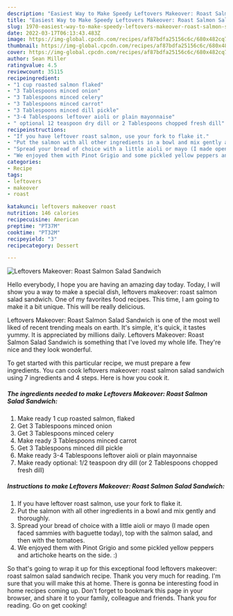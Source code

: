 ```yaml
---
description: "Easiest Way to Make Speedy Leftovers Makeover: Roast Salmon Salad Sandwich"
title: "Easiest Way to Make Speedy Leftovers Makeover: Roast Salmon Salad Sandwich"
slug: 1970-easiest-way-to-make-speedy-leftovers-makeover-roast-salmon-salad-sandwich
date: 2022-03-17T06:13:43.483Z
image: https://img-global.cpcdn.com/recipes/af87bdfa25156c6c/680x482cq70/leftovers-makeover-roast-salmon-salad-sandwich-recipe-main-photo.jpg
thumbnail: https://img-global.cpcdn.com/recipes/af87bdfa25156c6c/680x482cq70/leftovers-makeover-roast-salmon-salad-sandwich-recipe-main-photo.jpg
cover: https://img-global.cpcdn.com/recipes/af87bdfa25156c6c/680x482cq70/leftovers-makeover-roast-salmon-salad-sandwich-recipe-main-photo.jpg
author: Sean Miller
ratingvalue: 4.5
reviewcount: 35115
recipeingredient:
- "1 cup roasted salmon flaked"
- "3 Tablespoons minced onion"
- "3 Tablespoons minced celery"
- "3 Tablespoons minced carrot"
- "3 Tablespoons minced dill pickle"
- "3-4 Tablespoons leftover aioli or plain mayonnaise"
- " optional 12 teaspoon dry dill or 2 Tablespoons chopped fresh dill"
recipeinstructions:
- "If you have leftover roast salmon, use your fork to flake it."
- "Put the salmon with all other ingredients in a bowl and mix gently and thoroughly."
- "Spread your bread of choice with a little aioli or mayo (I made open faced sammies with baguette today), top with the salmon salad, and then with the tomatoes."
- "We enjoyed them with Pinot Grigio and some pickled yellow peppers and artichoke hearts on the side. :)"
categories:
- Recipe
tags:
- leftovers
- makeover
- roast

katakunci: leftovers makeover roast 
nutrition: 146 calories
recipecuisine: American
preptime: "PT37M"
cooktime: "PT32M"
recipeyield: "3"
recipecategory: Dessert

---
```



![Leftovers Makeover: Roast Salmon Salad Sandwich](https://img-global.cpcdn.com/recipes/af87bdfa25156c6c/680x482cq70/leftovers-makeover-roast-salmon-salad-sandwich-recipe-main-photo.jpg)

Hello everybody, I hope you are having an amazing day today. Today, I will show you a way to make a special dish, leftovers makeover: roast salmon salad sandwich. One of my favorites food recipes. This time, I am going to make it a bit unique. This will be really delicious.



Leftovers Makeover: Roast Salmon Salad Sandwich is one of the most well liked of recent trending meals on earth. It's simple, it's quick, it tastes yummy. It is appreciated by millions daily. Leftovers Makeover: Roast Salmon Salad Sandwich is something that I've loved my whole life. They're nice and they look wonderful.


To get started with this particular recipe, we must prepare a few ingredients. You can cook leftovers makeover: roast salmon salad sandwich using 7 ingredients and 4 steps. Here is how you cook it.

<!--inarticleads1-->

##### The ingredients needed to make Leftovers Makeover: Roast Salmon Salad Sandwich:

1. Make ready 1 cup roasted salmon, flaked
1. Get 3 Tablespoons minced onion
1. Get 3 Tablespoons minced celery
1. Make ready 3 Tablespoons minced carrot
1. Get 3 Tablespoons minced dill pickle
1. Make ready 3-4 Tablespoons leftover aioli or plain mayonnaise
1. Make ready  optional: 1/2 teaspoon dry dill (or 2 Tablespoons chopped fresh dill)




<!--inarticleads2-->

##### Instructions to make Leftovers Makeover: Roast Salmon Salad Sandwich:

1. If you have leftover roast salmon, use your fork to flake it.
1. Put the salmon with all other ingredients in a bowl and mix gently and thoroughly.
1. Spread your bread of choice with a little aioli or mayo (I made open faced sammies with baguette today), top with the salmon salad, and then with the tomatoes.
1. We enjoyed them with Pinot Grigio and some pickled yellow peppers and artichoke hearts on the side. :)




So that's going to wrap it up for this exceptional food leftovers makeover: roast salmon salad sandwich recipe. Thank you very much for reading. I'm sure that you will make this at home. There is gonna be interesting food in home recipes coming up. Don't forget to bookmark this page in your browser, and share it to your family, colleague and friends. Thank you for reading. Go on get cooking!
